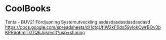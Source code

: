 # CoolBooks
Tenta - BUV21 Fördjupning Systemutveckling
asdasdasdasdasdasdasd
https://docs.google.com/spreadsheets/d/1dtqUfIW2kF6do59yIokOwrBOv0bKPR6q6mlT0TQ6Jqs/edit?usp=sharing
